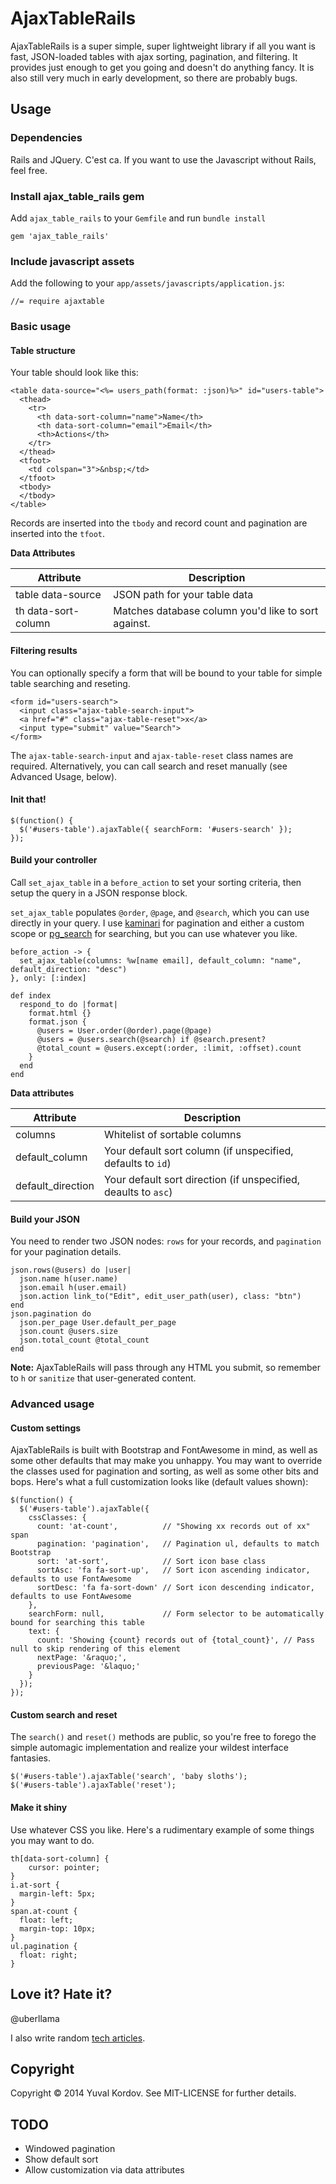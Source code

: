 # AjaxTableRails

AjaxTableRails is a super simple, super lightweight library if all you want is fast, JSON-loaded tables with ajax sorting, pagination, and filtering. It provides just enough to get you going and doesn't do anything fancy. It is also still very much in early development, so there are probably bugs.

## Usage

### Dependencies

Rails and JQuery. C'est ca. If you want to use the Javascript without Rails, feel free.

### Install ajax_table_rails gem

Add `ajax_table_rails` to your `Gemfile` and run `bundle install`

````
gem 'ajax_table_rails'
````

### Include javascript assets

Add the following to your `app/assets/javascripts/application.js`:

````
//= require ajaxtable
````

### Basic usage

#### Table structure

Your table should look like this:

````
<table data-source="<%= users_path(format: :json)%>" id="users-table">
  <thead>
    <tr>
      <th data-sort-column="name">Name</th>
      <th data-sort-column="email">Email</th>
      <th>Actions</th>
    </tr>
  </thead>
  <tfoot>
    <td colspan="3">&nbsp;</td>
  </tfoot>
  <tbody>
  </tbody>
</table>
````

Records are inserted into the `tbody` and record count and pagination are inserted into the `tfoot`.

**Data Attributes**

| Attribute | Description |
| --------- | ----------- |
| table data-source | JSON path for your table data |
| th data-sort-column | Matches database column you'd like to sort against. |

#### Filtering results

You can optionally specify a form that will be bound to your table for simple table searching and reseting.

````
<form id="users-search">
  <input class="ajax-table-search-input">
  <a href="#" class="ajax-table-reset">x</a>
  <input type="submit" value="Search">
</form>
````

The `ajax-table-search-input` and `ajax-table-reset` class names are required. Alternatively, you can call search and reset manually (see Advanced Usage, below).

#### Init that!

````
$(function() {
  $('#users-table').ajaxTable({ searchForm: '#users-search' });
});
````

#### Build your controller

Call `set_ajax_table` in a `before_action` to set your sorting criteria, then setup the query in a JSON response block.

`set_ajax_table` populates `@order`, `@page`, and `@search`, which you can use directly in your query. I use [kaminari](https://github.com/amatsuda/kaminari) for pagination and either a custom scope or [pg_search](https://github.com/Casecommons/pg_search) for searching, but you can use whatever you like.

````
before_action -> {
  set_ajax_table(columns: %w[name email], default_column: "name", default_direction: "desc")
}, only: [:index]

def index
  respond_to do |format|
    format.html {}
    format.json {
      @users = User.order(@order).page(@page)
      @users = @users.search(@search) if @search.present?
      @total_count = @users.except(:order, :limit, :offset).count
    }
  end
end
````

**Data attributes**

| Attribute | Description |
| --------- | ----------- |
| columns | Whitelist of sortable columns |
| default_column | Your default sort column (if unspecified, defaults to `id`) |
| default_direction | Your default sort direction (if unspecified, deaults to `asc`) |

#### Build your JSON

You need to render two JSON nodes: `rows` for your records, and `pagination` for your pagination details.

````
json.rows(@users) do |user|
  json.name h(user.name)
  json.email h(user.email)
  json.action link_to("Edit", edit_user_path(user), class: "btn")
end
json.pagination do
  json.per_page User.default_per_page
  json.count @users.size
  json.total_count @total_count
end
````

**Note:** AjaxTableRails will pass through any HTML you submit, so remember to `h` or `sanitize` that user-generated content.

### Advanced usage

#### Custom settings

AjaxTableRails is built with Bootstrap and FontAwesome in mind, as well as some other defaults that may make you unhappy. You may want to override the classes used for pagination and sorting, as well as some other bits and bops. Here's what a full customization looks like (default values shown):

````
$(function() {
  $('#users-table').ajaxTable({
    cssClasses: {
      count: 'at-count',          // "Showing xx records out of xx" span
      pagination: 'pagination',   // Pagination ul, defaults to match Bootstrap
      sort: 'at-sort',            // Sort icon base class
      sortAsc: 'fa fa-sort-up',   // Sort icon ascending indicator, defaults to use FontAwesome
      sortDesc: 'fa fa-sort-down' // Sort icon descending indicator, defaults to use FontAwesome
    },
    searchForm: null,             // Form selector to be automatically bound for searching this table
    text: {
      count: 'Showing {count} records out of {total_count}', // Pass null to skip rendering of this element
      nextPage: '&raquo;',
      previousPage: '&laquo;'
    }
  });
});
````

#### Custom search and reset

The `search()` and `reset()` methods are public, so you're free to forego the simple automagic implementation and realize your wildest interface fantasies.

````
$('#users-table').ajaxTable('search', 'baby sloths');
$('#users-table').ajaxTable('reset');
````

#### Make it shiny

Use whatever CSS you like. Here's a rudimentary example of some things you may want to do.

````
th[data-sort-column] {
	cursor: pointer;
}
i.at-sort {
  margin-left: 5px;
}
span.at-count {
  float: left;
  margin-top: 10px;
}
ul.pagination {
  float: right;
}
````

## Love it? Hate it?

@uberllama

I also write random [tech articles](http://blog.littleblimp.com).

## Copyright

Copyright &copy; 2014 Yuval Kordov. See MIT-LICENSE for further details.

## TODO

* Windowed pagination
* Show default sort
* Allow customization via data attributes